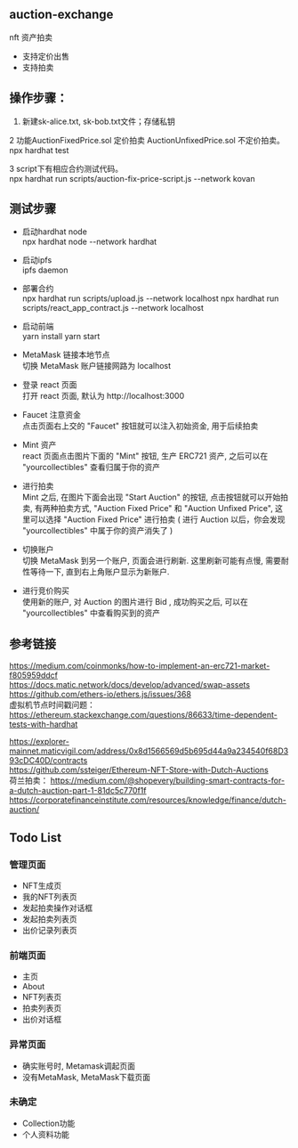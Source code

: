 
## auction-exchange
 nft 资产拍卖
 - 支持定价出售
 - 支持拍卖
 
 ## 操作步骤：
 
  1. 新建sk-alice.txt, sk-bob.txt文件；存储私钥  
  
  2 功能AuctionFixedPrice.sol 定价拍卖    AuctionUnfixedPrice.sol 不定价拍卖。  
    npx hardhat test   
   
  3 script下有相应合约测试代码。  
    npx hardhat run scripts/auction-fix-price-script.js --network kovan

## 测试步骤

- 启动hardhat node  
npx hardhat node --network hardhat

- 启动ipfs  
ipfs daemon

- 部署合约  
npx hardhat run scripts/upload.js --network localhost
npx hardhat run scripts/react_app_contract.js --network localhost

- 启动前端  
yarn install
yarn start

- MetaMask 链接本地节点  
切换 MetaMask 账户链接网路为 localhost

- 登录 react 页面   
打开 react 页面, 默认为 http://localhost:3000

- Faucet 注意资金  
点击页面右上交的 "Faucet" 按钮就可以注入初始资金, 用于后续拍卖

- Mint 资产  
react 页面点击图片下面的 "Mint" 按钮, 生产 ERC721 资产, 之后可以在 "yourcollectibles" 查看归属于你的资产

- 进行拍卖  
Mint 之后, 在图片下面会出现 "Start Auction" 的按钮, 点击按钮就可以开始拍卖, 有两种拍卖方式, "Auction Fixed Price" 和 "Auction Unfixed Price", 这里可以选择 "Auction Fixed Price" 进行拍卖 ( 进行 Auction 以后，你会发现 "yourcollectibles" 中属于你的资产消失了 )

- 切换账户  
切换 MetaMask 到另一个账户, 页面会进行刷新. 这里刷新可能有点慢, 需要耐性等待一下, 直到右上角账户显示为新账户.  

- 进行竞价购买  
使用新的账户, 对 Auction 的图片进行 Bid , 成功购买之后, 可以在 "yourcollectibles" 中查看购买到的资产





## 参考链接
 https://medium.com/coinmonks/how-to-implement-an-erc721-market-f805959ddcf  
 https://docs.matic.network/docs/develop/advanced/swap-assets    
 https://github.com/ethers-io/ethers.js/issues/368    
 虚拟机节点时间戳问题：
 https://ethereum.stackexchange.com/questions/86633/time-dependent-tests-with-hardhat  

 https://explorer-mainnet.maticvigil.com/address/0x8d1566569d5b695d44a9a234540f68D393cDC40D/contracts  
 https://github.com/ssteiger/Ethereum-NFT-Store-with-Dutch-Auctions  
荷兰拍卖：
https://medium.com/@shopevery/building-smart-contracts-for-a-dutch-auction-part-1-81dc5c770f1f
https://corporatefinanceinstitute.com/resources/knowledge/finance/dutch-auction/


## Todo List

### 管理页面
- NFT生成页
- 我的NFT列表页
- 发起拍卖操作对话框
- 发起拍卖列表页
- 出价记录列表页

### 前端页面
- 主页
- About
- NFT列表页
- 拍卖列表页
- 出价对话框

### 异常页面
- 确实账号时, Metamask调起页面
- 没有MetaMask, MetaMask下载页面

### 未确定

- Collection功能
- 个人资料功能